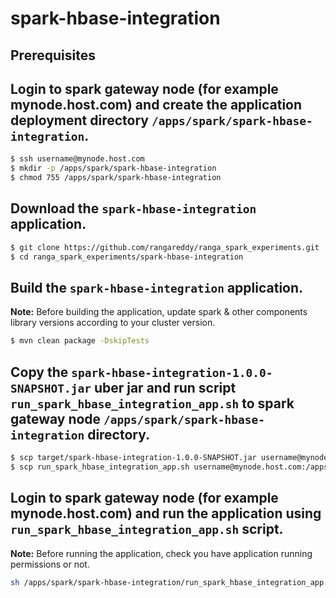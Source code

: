 # spark-hbase-integration

## Prerequisites

## Login to spark gateway node (for example mynode.host.com) and create the application deployment directory `/apps/spark/spark-hbase-integration`.
```sh
$ ssh username@mynode.host.com
$ mkdir -p /apps/spark/spark-hbase-integration
$ chmod 755 /apps/spark/spark-hbase-integration
```

## Download the `spark-hbase-integration` application.
```sh
$ git clone https://github.com/rangareddy/ranga_spark_experiments.git
$ cd ranga_spark_experiments/spark-hbase-integration
```

## Build the `spark-hbase-integration` application.
**Note:** Before building the application, update spark & other components library versions according to your cluster version.
```sh
$ mvn clean package -DskipTests
```

## Copy the `spark-hbase-integration-1.0.0-SNAPSHOT.jar` uber jar and run script `run_spark_hbase_integration_app.sh` to spark gateway node `/apps/spark/spark-hbase-integration` directory.
```sh
$ scp target/spark-hbase-integration-1.0.0-SNAPSHOT.jar username@mynode.host.com:/apps/spark/spark-hbase-integration
$ scp run_spark_hbase_integration_app.sh username@mynode.host.com:/apps/spark/spark-hbase-integration
```

## Login to spark gateway node (for example mynode.host.com) and run the application using `run_spark_hbase_integration_app.sh` script.
**Note:** Before running the application, check you have application running permissions or not.
```sh
sh /apps/spark/spark-hbase-integration/run_spark_hbase_integration_app.sh
```